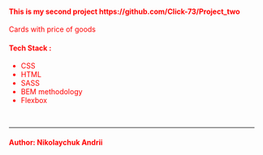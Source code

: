 
<main style="margin-left: 20px; color: red;" >
<h4>This is my second project https://github.com/Click-73/Project_two</h4>
Cards with price of goods
<h4>Tech Stack :</h4> 
<ul>
    <li>CSS</li>
    <li>HTML </li>
    <li> SASS </li>
    <li> BEM methodology</li>
    <li> Flexbox </li>
 </ul>

 </br>
 <hr>

 <h4> Author: Nikolaychuk Andrii </h4>
 </main>
